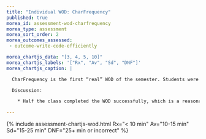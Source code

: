 ```yaml
---
title: "Individual WOD: CharFrequency"
published: true
morea_id: assessment-wod-charfrequency
morea_type: assessment
morea_sort_order: 2
morea_outcomes_assessed:
 - outcome-write-code-efficiently

morea_chartjs_data: "[3, 4, 5, 10]"
morea_chartjs_labels: '["Rx", "Av", "Sd", "DNF"]'
morea_chartjs_caption: |

  CharFrequency is the first “real” WOD of the semester. Students were asked to individually implement a Java program which differs only slightly from the last Java Practice WOD.

  Discussion:

    * Half the class completed the WOD successfully, which is a reasonable starting point.  My hope is that the percentage of DNFs will decrease as the semester continues and everyone gets more experienced.

---
```


{%  include assessment-chartjs-wod.html Rx="< 10 min" Av="10-15 min" Sd="15-25 min" DNF="25+ min or incorrect"  %}



